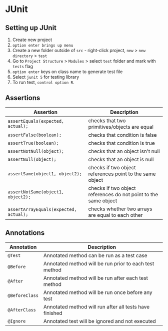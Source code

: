 # JUnit

## Setting up JUnit
1. Create new project
2. `option enter brings up menu`
3. Create a new folder outside of `src` - right-click project, `new` > `new directory` > `test`
4. Go to `Project Structure` > `Modules` > select `test` folder and mark with `tests` flag
5. `option enter` keys on class name to generate test file
6. Select `junit 5` for testing library
7. To run test, `control option R`.

## Assertions
| Assertion | Description |
| --- | --- |
`assertEquals(expected, actual);` | checks that two primitives/objects are equal
`assertFalse(boolean);` | checks that condition is false
`assertTrue(boolean);` | checks that condition is true
`assertNotNull(object);` | checks that an object isn't null
`assertNull(object);` | checks that an object is null
`assertSame(object1, object2);` | checks if two object references point to the same object
`assertNotSame(object1, object2);` | checks if two object references do not point to the same object
`assertArrayEquals(expected, actual);` | checks whether two arrays are equal to each other

## Annotations
| Annotation | Description |
| --- | --- |
`@Test` | Annotated method can be run as a test case
`@Before` | Annotated method will be run prior to each test method
`@After` | Annotated method will be run after each test method
`@BeforeClass` | Annotated method will be run once before any test
`@AfterClass` | Annotated method will run after all tests have finished
`@Ignore` | Annotated test will be ignored and not executed